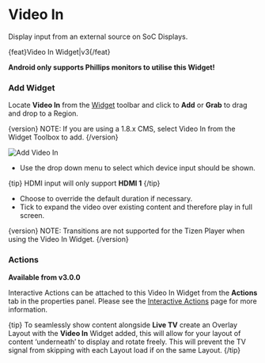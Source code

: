 <!--toc=widgets-->

# Video In

Display input from an external source on SoC Displays.

{feat}Video In Widget|v3{/feat}

**Android only supports Phillips monitors to utilise this Widget!**

### Add Widget

Locate **Video In** from the [Widget](layouts_widgets.html) toolbar and click to **Add** or **Grab** to drag and drop to a Region. 

{version}
NOTE: If you are using a 1.8.x CMS, select Video In from the Widget Toolbox to add. 
{/version}

![Add Video In](img/v3.1_media_video_in.png)

- Use the drop down menu to select which device input should be shown.

{tip}
HDMI input will only support **HDMI 1**
{/tip}

- Choose to override the default duration if necessary.
- Tick to expand the video over existing content and therefore play in full screen.

{version}
NOTE: Transitions are not supported for the Tizen Player when using the Video In Widget.
{/version}

### Actions 

**Available from v3.0.0**

Interactive Actions can be attached to this Video In Widget from the **Actions** tab in the properties panel. Please see the [Interactive Actions](layouts_interactive_actions.html) page for more information.

{tip}
To seamlessly show content alongside **Live TV** create an Overlay Layout with the **Video In** Widget added, this will allow for your layout of content ‘underneath’ to display and rotate freely. This will prevent the TV signal from skipping with each Layout load if on the same Layout.
{/tip}

